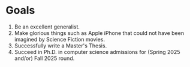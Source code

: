 # Goals 

1. Be an excellent generalist.
2. Make glorious things such as Apple iPhone that could not have been imagined by Science Fiction movies.
3. Successfully write a Master's Thesis.
4. Succeed in Ph.D. in computer science admissions for (Spring 2025 and/or) Fall 2025 round.
